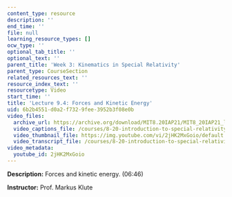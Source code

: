 ```yaml
---
content_type: resource
description: ''
end_time: ''
file: null
learning_resource_types: []
ocw_type: ''
optional_tab_title: ''
optional_text: ''
parent_title: 'Week 3: Kinematics in Special Relativity'
parent_type: CourseSection
related_resources_text: ''
resource_index_text: ''
resourcetype: Video
start_time: ''
title: 'Lecture 9.4: Forces and Kinetic Energy'
uid: 6b2b4551-d0a2-f732-9fee-3952b3f08e0b
video_files:
  archive_url: https://archive.org/download/MIT8.20IAP21/MIT8_20IAP21_lec09-4_300k.mp4
  video_captions_file: /courses/8-20-introduction-to-special-relativity-january-iap-2021/f0c05fc282ec5bb393ac72bbf152f045_2jHK2MxGoio.vtt
  video_thumbnail_file: https://img.youtube.com/vi/2jHK2MxGoio/default.jpg
  video_transcript_file: /courses/8-20-introduction-to-special-relativity-january-iap-2021/8e65a8aee73e36ad26d1e7cd120d4c23_2jHK2MxGoio.pdf
video_metadata:
  youtube_id: 2jHK2MxGoio
---
```


**Description:** Forces and kinetic energy. (06:46)

**Instructor:** Prof. Markus Klute



